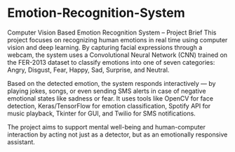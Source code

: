# Emotion-Recognition-System
Computer Vision Based Emotion Recognition System – Project Brief
This project focuses on recognizing human emotions in real time using computer vision and deep learning. By capturing facial expressions through a webcam, the system uses a Convolutional Neural Network (CNN) trained on the FER-2013 dataset to classify emotions into one of seven categories: Angry, Disgust, Fear, Happy, Sad, Surprise, and Neutral.

Based on the detected emotion, the system responds interactively — by playing jokes, songs, or even sending SMS alerts in case of negative emotional states like sadness or fear. It uses tools like OpenCV for face detection, Keras/TensorFlow for emotion classification, Spotify API for music playback, Tkinter for GUI, and Twilio for SMS notifications.

The project aims to support mental well-being and human-computer interaction by acting not just as a detector, but as an emotionally responsive assistant.
